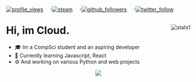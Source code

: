 <div class=root>
  <div class=badges align=left>
      <a href=https://github.com/Cloud11665>
        <img
         alt=profile_views
         align=center
         style="margin-right: 20px; margin-bottom: -10px"
         src=https://komarev.com/ghpvc/?username=Cloud11665&style=flat&color=brightgreen>
      </a>
      <a href=https://steamcommunity.com/id/Cloud2137>
        <img
         alt=steam
         align=center
         style="margin-right: 20px; margin-bottom: -10px"
         src=https://img.shields.io/static/v1?label=Steam&message=Cloud11665&logo=steam&style=flat=>
      </a>
      <a href=https://github.com/Cloud11665>
        <img
         alt=github_followers
         align=center
         style="margin-right: 20px; margin-bottom: -10px"
         src=https://img.shields.io/github/followers/Cloud11665?style=social&label=Github&logo=github>
      </a>
      <a href=https://twitter.com/cloud11665>
        <img
         alt=twitter_follow
         align=center
         style="margin-right: 20px; margin-bottom: -10px"
         src=https://img.shields.io/twitter/follow/Cloud11665?style=social&label=Twitter&logo=twitter&color=lightgray>
      </a>
  </div>
    <div class=stats>
        <img
         alt=stats1
         align=right
         style="object-fit: none; object-position: 0 -50px;"
         src=https://github-readme-stats.vercel.app/api?username=Cloud11665&count_private=true&show_icons=true&theme=gradient&bg_color=45,E76344,904E95&title_color=FFFFFF&text_color=FFFFFF&icon_color=FFFFFF>
      <h1>Hi, im Cloud.</h1>
      <ul>
        <li>🎓 Im a CompSci student and an aspiring developer</li>
        <li>📖 Currently learning Javascript, React</li>
        <li>⚙️ And working on various Python and web projects</li>
      </ul>
    </div>
    <div class=langs align=center>
      <a href=https://github.com/Cloud11665>
        <img
         src=https://github-readme-stats.vercel.app/api/top-langs/?username=Cloud11665&theme=onedark&layout=compact&card_width=600>
      </a>
    </div>
</div>
